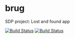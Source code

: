 # brug
SDP project: Lost and found app

[![Build Status](https://api.cirrus-ci.com/github/pmcintyr/brug.svg)](https://cirrus-ci.com/github/pmcintyr/brug)
[![Build Status](https://api.cirrus-ci.com/github/pmcintyr/brug.svg)](https://cirrus-ci.com/github/ha2san/brug)
